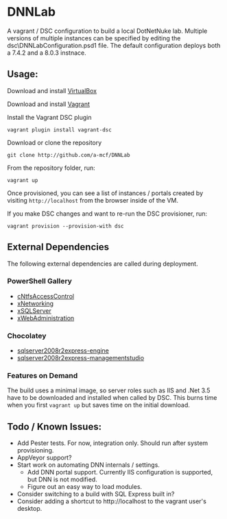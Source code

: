 # DNNLab
A vagrant / DSC configuration to build a local DotNetNuke lab. Multiple versions of multiple instances can be specified 
by editing the dsc\DNNLabConfiguration.psd1 file. The default configuration deploys both a 7.4.2 and a 8.0.3 instnace.

## Usage:
Download and install [VirtualBox](https://www.virtualbox.org/wiki/Downloads)

Download and install [Vagrant](https://www.vagrantup.com/downloads.html)

Install the Vagrant DSC plugin
```
vagrant plugin install vagrant-dsc
```

Download or clone the repository
```
git clone http://github.com/a-mcf/DNNLab
```

From the repository folder, run:
```
vagrant up
```

Once provisioned, you can see a list of instances / portals created by visiting ```http://localhost``` 
from the browser inside of the VM.

If you make DSC changes and want to re-run the DSC provisioner, run:
```
vagrant provision --provision-with dsc
```

## External Dependencies
The following external dependencies are called during deployment.

### PowerShell Gallery
- [cNtfsAccessControl](https://github.com/SNikalaichyk/cNtfsAccessControl)
- [xNetworking](https://github.com/PowerShell/xNetworking)
- [xSQLServer](https://github.com/PowerShell/xSQLServer)
- [xWebAdministration](https://github.com/PowerShell/xWebAdministration)

### Chocolatey
- [sqlserver2008r2express-engine](https://chocolatey.org/packages/sqlserver2008r2express-engine)
- [sqlserver2008r2express-managementstudio](https://chocolatey.org/packages/sqlserver2008r2express-engine)

### Features on Demand
The build uses a minimal image, so server roles such as IIS and .Net 3.5 have to be
downloaded and installed when called by DSC. This burns time when you first ```vagrant up```
but saves time on the initial download.

## Todo / Known Issues:
- Add Pester tests. For now, integration only. Should run after system provisioning.
- AppVeyor support?
- Start work on automating DNN internals / settings.
    - Add DNN portal support. Currently IIS configuration is supported, but DNN is not modified.
    - Figure out an easy way to load modules.
- Consider switching to a build with SQL Express built in?
- Consider adding a shortcut to http://localhost to the vagrant user's desktop.